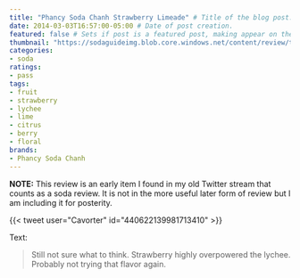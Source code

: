 ```yaml
---
title: "Phancy Soda Chanh Strawberry Limeade" # Title of the blog post.
date: 2014-03-03T16:57:00-05:00 # Date of post creation.
featured: false # Sets if post is a featured post, making appear on the home page side bar.
thumbnail: "https://sodaguideimg.blob.core.windows.net/content/review/thumbs/phancy-soda-chanh-strawberry-limeade.jpg" # Sets thumbnail image appearing inside card on homepage.
categories:
- soda
ratings:
- pass
tags:
- fruit
- strawberry
- lychee
- lime
- citrus
- berry
- floral
brands:
- Phancy Soda Chanh
---
```


**NOTE:** This review is an early item I found in my old Twitter stream that counts as a soda review. It is not in the more useful later form of review but I am including it for posterity.

{{< tweet user="Cavorter" id="440622139981713410" >}}

Text:
> Still not sure what to think. Strawberry highly overpowered the lychee. Probably not trying that flavor again.